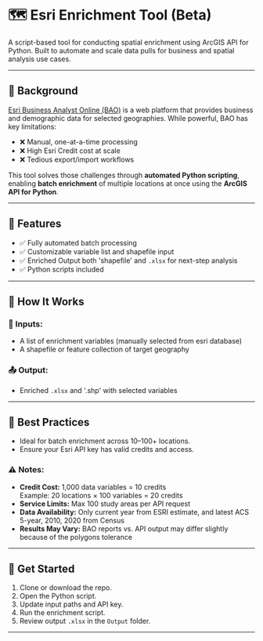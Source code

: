 # 🗺️ Esri Enrichment Tool (Beta)

A script-based tool for conducting spatial enrichment using ArcGIS API for Python. Built to automate and scale data pulls for business and spatial analysis use cases.

---

## 📍 Background

[Esri Business Analyst Online (BAO)](https://bao.arcgis.com/esriBAO/index.html) is a web platform that provides business and demographic data for selected geographies. While powerful, BAO has key limitations:

- ❌ Manual, one-at-a-time processing
- ❌ High Esri Credit cost at scale
- ❌ Tedious export/import workflows

This tool solves those challenges through **automated Python scripting**, enabling **batch enrichment** of multiple locations at once using the **ArcGIS API for Python**.

---

## 🧪 Features

- ✅ Fully automated batch processing
- ✅ Customizable variable list and shapefile input
- ✅ Enriched Output both 'shapefile' and `.xlsx` for next-step analysis
- ✅ Python scripts included

---

## 📁 How It Works

### 🔢 Inputs:
- A list of enrichment variables (manually selected from esri database)
- A shapefile or feature collection of target geography

### 📤 Output:
- Enriched `.xlsx` and '.shp' with selected variables

---

## 🧠 Best Practices

- Ideal for batch enrichment across 10–100+ locations.
- Ensure your Esri API key has valid credits and access.

### ⚠️ Notes:

- **Credit Cost:** 1,000 data variables = 10 credits  
  Example: 20 locations × 100 variables = 20 credits
- **Service Limits:** Max 100 study areas per API request
- **Data Availability:** Only current year from ESRI estimate, and latest ACS 5-year, 2010, 2020 from Census
- **Results May Vary:** BAO reports vs. API output may differ slightly because of the polygons tolerance

---

## 🚀 Get Started

1. Clone or download the repo.
2. Open the Python script.
3. Update input paths and API key.
4. Run the enrichment script.
5. Review output `.xlsx` in the `Output` folder.

---

